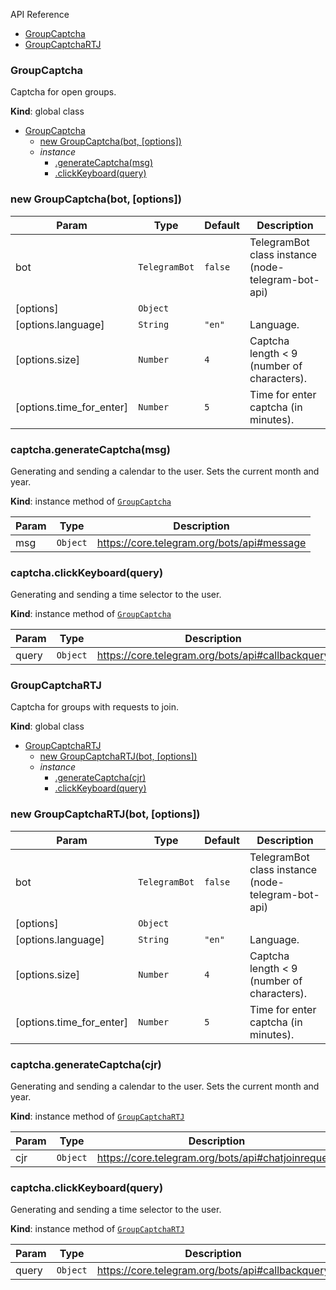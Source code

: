  API Reference

* [GroupCaptcha](#GroupCaptcha)
* [GroupCaptchaRTJ](#GroupCaptchaRTJ)

<a name="GroupCaptcha"></a>

### GroupCaptcha
Captcha for open groups.

**Kind**: global class  

* [GroupCaptcha](#GroupCaptcha)
    * [new GroupCaptcha(bot, [options])](#new_GroupCaptcha)
    * _instance_
        * [.generateCaptcha(msg)](#GroupCaptcha+generateCaptcha)
        * [.clickKeyboard(query)](#GroupCaptcha+clickKeyboard)
### new GroupCaptcha(bot, [options])
| Param | Type | Default | Description |
| --- | --- | --- | --- |
| bot | <code>TelegramBot</code> | <code>false</code> | TelegramBot class instance (node-telegram-bot-api) |
| [options] | <code>Object</code> |  |  |
| [options.language] | <code>String</code> | <code>"en"</code> | Language. |
| [options.size] | <code>Number</code> | <code>4</code> | Captcha length < 9 (number of characters). |
| [options.time_for_enter] | <code>Number</code> | <code>5</code> | Time for enter captcha (in minutes). |

<a name="GroupCaptcha+generateCaptcha"></a>

### captcha.generateCaptcha(msg)
Generating and sending a calendar to the user. Sets the current month and year.

**Kind**: instance method of [<code>GroupCaptcha</code>](#GroupCaptcha)  

| Param | Type | Description |
| --- | --- | --- |
| msg | <code>Object</code> | https://core.telegram.org/bots/api#message |

<a name="GroupCaptcha+clickKeyboard"></a>

### captcha.clickKeyboard(query)
Generating and sending a time selector to the user.

**Kind**: instance method of [<code>GroupCaptcha</code>](#GroupCaptcha)  

| Param | Type | Description |
| --- | --- | --- |
| query | <code>Object</code> | https://core.telegram.org/bots/api#callbackquery |

<a name="GroupCaptchaRTJ"></a>

### GroupCaptchaRTJ
Captcha for groups with requests to join.

**Kind**: global class  

* [GroupCaptchaRTJ](#GroupCaptchaRTJ)
    * [new GroupCaptchaRTJ(bot, [options])](#new_GroupCaptchaRTJ)
    * _instance_
        * [.generateCaptcha(cjr)](#GroupCaptchaRTJ+generateCaptcha)
        * [.clickKeyboard(query)](#GroupCaptchaRTJ+clickKeyboard)
### new GroupCaptchaRTJ(bot, [options])
| Param | Type | Default | Description |
| --- | --- | --- | --- |
| bot | <code>TelegramBot</code> | <code>false</code> | TelegramBot class instance (node-telegram-bot-api) |
| [options] | <code>Object</code> |  |  |
| [options.language] | <code>String</code> | <code>"en"</code> | Language. |
| [options.size] | <code>Number</code> | <code>4</code> | Captcha length < 9 (number of characters). |
| [options.time_for_enter] | <code>Number</code> | <code>5</code> | Time for enter captcha (in minutes). |

<a name="GroupCaptchaRTJ+generateCaptcha"></a>

### captcha.generateCaptcha(cjr)
Generating and sending a calendar to the user. Sets the current month and year.

**Kind**: instance method of [<code>GroupCaptchaRTJ</code>](#GroupCaptchaRTJ)  

| Param | Type | Description |
| --- | --- | --- |
| cjr | <code>Object</code> | https://core.telegram.org/bots/api#chatjoinrequest |

<a name="GroupCaptchaRTJ+clickKeyboard"></a>

### captcha.clickKeyboard(query)
Generating and sending a time selector to the user.

**Kind**: instance method of [<code>GroupCaptchaRTJ</code>](#GroupCaptchaRTJ)  

| Param | Type | Description |
| --- | --- | --- |
| query | <code>Object</code> | https://core.telegram.org/bots/api#callbackquery |

